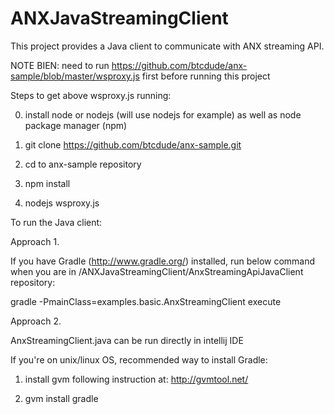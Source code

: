ANXJavaStreamingClient
======================

This project provides a Java client to communicate with ANX streaming API.

NOTE BIEN: need to run https://github.com/btcdude/anx-sample/blob/master/wsproxy.js first before running this project 

Steps to get above wsproxy.js running: 

0. install node or nodejs (will use nodejs for example) as well as node package manager (npm) 

1. git clone https://github.com/btcdude/anx-sample.git 

2. cd to anx-sample repository 

3. npm install 

4. nodejs wsproxy.js 

To run the Java client: 

Approach 1. 

If you have Gradle (http://www.gradle.org/) installed, run below command when you are in /ANXJavaStreamingClient/AnxStreamingApiJavaClient repository: 

gradle -PmainClass=examples.basic.AnxStreamingClient execute 


Approach 2. 

AnxStreamingClient.java can be run directly in intellij IDE 


If you're on unix/linux OS, recommended way to install Gradle: 

1. install gvm following instruction at: http://gvmtool.net/ 

2. gvm install gradle 


